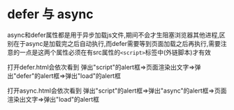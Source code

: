 # defer 与 async

async和defer属性都是用于异步加载js文件,期间不会才生阻塞浏览器其他进程,区别在于async是加载完之后自动执行,而defer需要等到页面加载之后再执行,需要注意的一点是这两个属性必须在有src属性的```<script>```标签中(外链脚本)才有效

打开defer.html会依次看到 弹出"script"的alert框=>页面渲染出文字=>弹出"defer"的alert框=>弹出"load"的alert框

打开async.html会依次看到 弹出"script"的alert框=>弹出"async"的alert框=>页面渲染出文字=>弹出"load"的alert框
